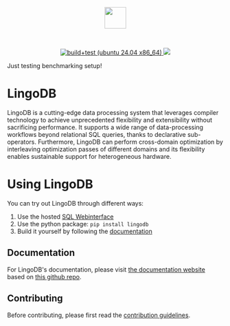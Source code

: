 <div align="center">
  <img src=".github/lingodb-black-title.svg" height="50">
</div>
<p>&nbsp;</p>
<p align="center">
<a href="https://github.com/lingo-db/lingo-db/actions/workflows/workflow-ubuntu-latest-x86_64.yml">
  <img src="https://github.com/lingo-db/lingo-db/actions/workflows/workflow-ubuntu-latest-x86_64.yml/badge.svg" alt="build+test (ubuntu 24.04 x86_64)">
</a>
  <a href="https://codecov.io/gh/lingo-db/lingo-db" >
    <img src="https://codecov.io/gh/lingo-db/lingo-db/branch/main/graph/badge.svg?token=7RC3UD5YEA"/>
  </a>
</p>

Just testing benchmarking setup!

# LingoDB
LingoDB is a cutting-edge data processing system that leverages compiler technology to achieve unprecedented flexibility and extensibility without sacrificing performance. It supports a wide range of data-processing workflows beyond relational SQL queries, thanks to declarative sub-operators. Furthermore, LingoDB can perform cross-domain optimization by interleaving optimization passes of different domains and its flexibility enables sustainable support for heterogeneous hardware.

# Using LingoDB
You can try out LingoDB through different ways:
1. Use the hosted [SQL Webinterface](https://www.lingo-db.com/interface/)
2. Use the python package: `pip install lingodb`
3. Build it yourself by following the [documentation](https://www.lingo-db.com/docs/gettingstarted/install/#building-from-source)

## Documentation
For LingoDB's documentation, please visit [the documentation website](https://www.lingo-db.com/docs/) based on [this github repo](https://github.com/lingo-db/lingo-db.github.io).

## Contributing
Before contributing, please first read the [contribution guidelines](https://www.lingo-db.com/docs/next/ForDevelopers/Contributing).
